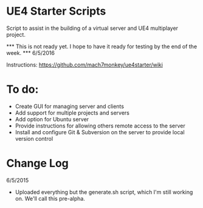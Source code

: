 # UE4 Starter Scripts
Script to assist in the building of a virtual server and UE4 multiplayer project.

*** This is not ready yet. I hope to have it ready for testing by the end of the week. *** 6/5/2016

Instructions: https://github.com/mach7monkey/ue4starter/wiki


# To do:
- Create GUI for managing server and clients
- Add support for multiple projects and servers
- Add option for Ubuntu server
- Provide instructions for allowing others remote access to the server
- Install and configure Git & Subversion on the server to provide local version control


# Change Log

6/5/2015
- Uploaded everything but the generate.sh script, which I'm still working on.  We'll call this pre-alpha.
